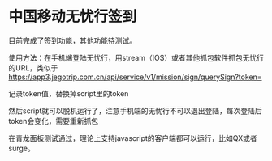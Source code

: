 # 中国移动无忧行签到


目前完成了签到功能，其他功能待测试。


使用方法：在手机端登陆无忧行，用stream（IOS）或者其他抓包软件抓包无忧行的URL，类似于
https://app3.jegotrip.com.cn/api/service/v1/mission/sign/querySign?token=

记录token值，替换掉script里的token

然后script就可以脱机运行了，注意手机端的无忧行不可以退出登陆，每次登陆后token会变化，需要重新抓包

在青龙面板测试通过，理论上支持javascript的客户端都可以运行，比如QX或者surge。
